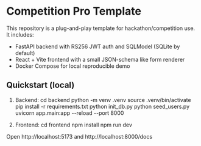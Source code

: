 # Competition Pro Template

This repository is a plug-and-play template for hackathon/competition use. It includes:
- FastAPI backend with RS256 JWT auth and SQLModel (SQLite by default)
- React + Vite frontend with a small JSON-schema like form renderer
- Docker Compose for local reproducible demo

## Quickstart (local)
1. Backend:
   cd backend
   python -m venv .venv
   source .venv/bin/activate
   pip install -r requirements.txt
   python init_db.py
   python seed_users.py
   uvicorn app.main:app --reload --port 8000

2. Frontend:
   cd frontend
   npm install
   npm run dev

Open http://localhost:5173 and http://localhost:8000/docs
